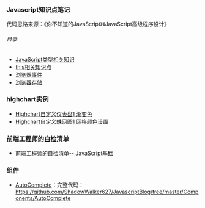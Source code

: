 ### Javascript知识点笔记
代码思路来源：《你不知道的JavaScript》《JavaScript高级程序设计》

###### 目录
* [JavaScript类型相关知识](https://github.com/ShadowWalker627/JavascriptExam/issues/1)
* [this相关知识点](https://github.com/ShadowWalker627/JavascriptExam/issues/2)
* [浏览器事件](https://github.com/ShadowWalker627/JavascriptExam/issues/3)
* [浏览器存储](https://github.com/ShadowWalker627/JavascriptBlog/issues/8)

### highchart实例
* [Highchart自定义仪表盘1 渐变色](https://github.com/ShadowWalker627/JavascriptExam/issues/4)
* [Highchart自定义蛛网图1 网格颜色设置](https://github.com/ShadowWalker627/JavascriptExam/issues/5)

### [前端工程师的自检清单](https://mp.weixin.qq.com/s/VCoqyDnu0Lx4XlcCtQLZXg)
* [前端工程师的自检清单-- JavaScript基础](https://github.com/ShadowWalker627/JavascriptExam/issues/6)

### 组件
* [AutoComplete](https://codepen.io/ShadowWalker627/pen/WBrwgz)：完整代码：https://github.com/ShadowWalker627/JavascriptBlog/tree/master/Components/AutoComplete
